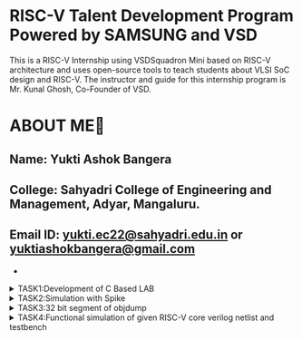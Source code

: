 # RISC-V Talent Development Program Powered by SAMSUNG and VSD
This is a RISC-V Internship using VSDSquadron Mini based  on RISC-V architecture and uses open-source tools to teach students about VLSI SoC design and RISC-V. The instructor and guide for this internship program is Mr. Kunal Ghosh, Co-Founder of VSD.

# ABOUT ME🚀
Name: Yukti Ashok Bangera
-
College: Sahyadri College of Engineering and Management, Adyar, Mangaluru.
-
Email ID: yukti.ec22@sahyadri.edu.in or yuktiashokbangera@gmail.com
-
-
<details>
<summary>TASK1:Development of C Based LAB</summary>
 https://github.com/Yukti-Sahyadri-ECE/samsung-riscv/tree/main/Task1
</details>
 <details>
<summary>TASK2:Simulation with Spike</summary>
https://github.com/Yukti-Sahyadri-ECE/samsung-riscv/tree/main/Task2
 </details>
 <details>
<summary>TASK3:32 bit segment of objdump</summary>
https://github.com/Yukti-Sahyadri-ECE/samsung-riscv/tree/main/Task3
 </details>
<details>
<summary>TASK4:Functional simulation of given RISC-V core verilog netlist and testbench
</summary>
https://github.com/Yukti-Sahyadri-ECE/samsung-riscv/tree/main/Task4)](https://github.com/Yukti-Sahyadri-ECE/samsung-riscv/tree/main/Task4
</details>
